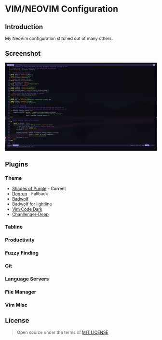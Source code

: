 # VIM/NEOVIM Configuration

## Introduction

My NeoVim configuration stitched out of many others.

## Screenshot

![screenshot which is not available](img/screenshot.png)

## Plugins

### Theme

* [Shades of Purple](https://github.com/Rigellute/shades-of-purple.vim) - Current
* [Dogrun](https://github.com/Rigellute/shades-of-purple.vim) - Fallback
* [Badwolf](https://github.com/sjl/badwolf)
* [Badwolf for lightline](https://github.com/844196/lightline-badwolf.vim)
* [Vim Code Dark](https://github.com/tomasiser/vim-code-dark)
* [Chanllenger-Deep](https://github.com/challenger-deep-theme/vim)

### Tabline

### Productivity

### Fuzzy Finding

### Git

### Language Servers

### File Manager

### Vim Misc

## License

> Open source under the terms of [MIT LICENSE](https://opensource.org/licenses/MIT)
